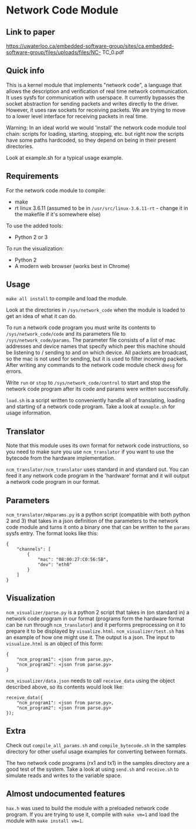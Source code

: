 Network Code Module
===

Link to paper
---
https://uwaterloo.ca/embedded-software-group/sites/ca.embedded-software-group/files/uploads/files/NC-
TC_0.pdf

Quick info
---

This is a kernel module that implements "network code", a language that allows the description and verification of real time network communication. It uses sysfs for communication with userspace. It currently bypasses the socket abstraction for sending packets and writes directly to the driver. However, it uses raw sockets for receiving packets. We are trying to move to a lower level interface for receiving packets in real time.

Warning: In an ideal world we would 'install' the network code module tool chain: scripts for loading, starting, stopping, etc. but right now the scripts have some paths hardcoded, so they depend on being in their present directories.

Look at example.sh for a typical usage example.

Requirements
---

For the network code module to compile:

- make
- rt linux 3.6.11 (assumed to be in `/usr/src/linux-3.6.11-rt` - change it in the makefile if it's somewhere else)

To use the added tools:

- Python 2 or 3

To run the visualization:

- Python 2
- A modern web browser (works best in Chrome)

Usage
---

`make all install` to compile and load the module.

Look at the directories in `/sys/network_code` when the module is loaded to get an idea of what it can do.

To run a network code program you must write its contents to `/sys/network_code/code` and its parameters file to `/sys/network_code/params`. The parameter file consists of a list of mac addresses and device names that specify which peer this machine should be listening to / sending to and on which device. All packets are broadcast, so the mac is not used for sending, but it is used to filter incoming packets. After writing any commands to the network code module check `dmesg` for errors.

Write `run` or `stop` to `/sys/network_code/control` to start and stop the network code program after its code and params were written successfully.

`load.sh` is a script written to conveniently handle all of translating, loading and starting of a network code program. Take a look at `exmaple.sh` for usage information.

Translator
---

Note that this module uses its own format for network code instructions, so you need to make sure you use `ncm_translator` if you want to use the bytecode from the hardware implementation.

`ncm_translator/ncm_translator` uses standard in and standard out. You can feed it any network code program in the 'hardware' format and it will output a network code program in our format.

Parameters
---

`ncm_translator/mkparams.py` is a python script (compatible with both python 2 and 3) that takes in a json definition of the parameters to the network code module and turns it onto a binary one that can be written to the `params` sysfs entry. The format looks like this:

    {
        "channels": [
            {
                "mac": "08:00:27:C0:56:5B",
                "dev": "eth0"
            }
        ]
    }

Visualization
---

`ncm_visualizer/parse.py` is a python 2 script that takes in (on standard in) a network code program in our format (programs form the hardware format can be run through `ncm_translator`) and it performs preprocessing on it to prepare it to be displayed by `visualize.html`. `ncm_visualizer/test.sh` has an example of how one might use it. The output is a json. The input to `visualize.html` is an object of this form:

    {
        "ncm_program1": <json from parse.py>,
        "ncm_program2": <json from parse.py>
    }

`ncm_visualizer/data.json` needs to call `receive_data` using the object described above, so its contents would look like:

    receive_data({
        "ncm_program1": <json from parse.py>,
        "ncm_program2": <json from parse.py>
    });

Extra
---

Check out `compile_all_params.sh` and `compile_bytecode.sh` in the samples directory for other useful usage examples for converting between formats.

The two network code programs (rx1 and tx1) in the samples directory are a good test of the system. Take a look at using `send.sh` and `receive.sh` to simulate reads and writes to the variable space.

Almost undocumented features
---

`hax.h` was used to build the module with a preloaded network code program. If you are trying to use it, compile with `make vm=1` and load the module with `make install vm=1`.
